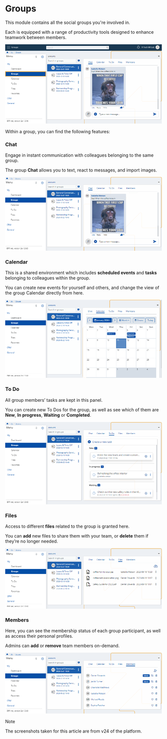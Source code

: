 # Groups

This module contains all the social groups you're involved in. 

Each is equipped with a range of productivity tools designed to enhance teamwork between members.

![Express](pictures/Groups_view.png)

Within a group, you can find the following features:

### Chat

Engage in instant communication with colleagues belonging to the same group. 

The group **Chat** allows you to text, react to messages, and import images.

![Express](pictures/Groups_chat.png)

### Calendar

This is a shared environment which includes **scheduled events** and **tasks** belonging to colleagues within the group. 

You can create new events for yourself and others, and change the view of the group Calendar directly from here.

![Express](pictures/Groups_calendar.png)

### To Do

All group members’ tasks are kept in this panel. 

You can create new To Dos for the group, as well as see which of them are **New**, **In progress**, **Waiting** or **Completed**.

![Express](pictures/Groups_todo.png)

### Files

Access to different **files** related to the group is granted here. 

You can **add** new files to share them with your team, or **delete** them if they’re no longer needed.

![Express](pictures/Groups_files.png)

### Members

Here, you can see the membership status of each group participant, as well as access their personal profiles. 

Admins can **add** or **remove** team members on-demand. 

![Express](pictures/Groups_members.png)


> [!NOTE]
> The screenshots taken for this article are from v24 of the platform.
